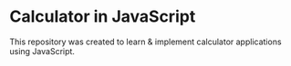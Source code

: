 # Calculator in JavaScript

This repository was created to learn & implement calculator applications using JavaScript.